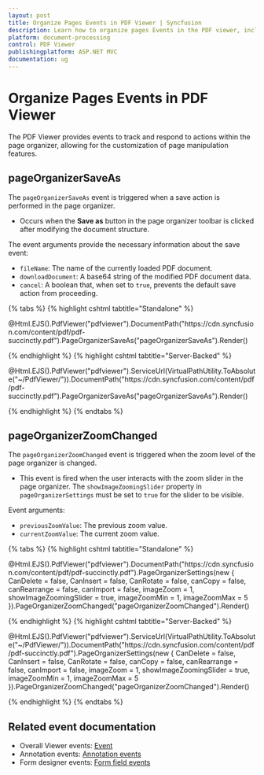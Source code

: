 ```yaml
---
layout: post
title: Organize Pages Events in PDF Viewer | Syncfusion
description: Learn how to organize pages Events in the PDF viewer, including rotating, rearranging, inserting, deleting, and copying pages on mobile devices.
platform: document-processing
control: PDF Viewer
publishingplatform: ASP.NET MVC
documentation: ug
---
```


# Organize Pages Events in PDF Viewer

The PDF Viewer provides events to track and respond to actions within the page organizer, allowing for the customization of page manipulation features.

## pageOrganizerSaveAs

The `pageOrganizerSaveAs` event is triggered when a save action is performed in the page organizer.

-  Occurs when the **Save as** button in the page organizer toolbar is clicked after modifying the document structure.

The event arguments provide the necessary information about the save event:

- `fileName`: The name of the currently loaded PDF document.
- `downloadDocument`: A base64 string of the modified PDF document data.
- `cancel`: A boolean that, when set to `true`, prevents the default save action from proceeding.

{% tabs %}
{% highlight cshtml tabtitle="Standalone" %}

<div id="e-pv-e-sign-pdfViewer-div">
    @Html.EJS().PdfViewer("pdfviewer").DocumentPath("https://cdn.syncfusion.com/content/pdf/pdf-succinctly.pdf").PageOrganizerSaveAs("pageOrganizerSaveAs").Render()
</div>

<script>
    function pageOrganizerSaveAs(args) {
        console.log('File Name is' + args.fileName);
        console.log('Document data' + args.downloadDocument);
    }
</script>

{% endhighlight %}
{% highlight cshtml tabtitle="Server-Backed" %}

<div id="e-pv-e-sign-pdfViewer-div">
    @Html.EJS().PdfViewer("pdfviewer").ServiceUrl(VirtualPathUtility.ToAbsolute("~/PdfViewer/")).DocumentPath("https://cdn.syncfusion.com/content/pdf/pdf-succinctly.pdf").PageOrganizerSaveAs("pageOrganizerSaveAs").Render()
</div>

<script>
    function pageOrganizerSaveAs(args) {
        console.log('File Name is' + args.fileName);
        console.log('Document data' + args.downloadDocument);
    }
</script>

{% endhighlight %}
{% endtabs %}

## pageOrganizerZoomChanged

The `pageOrganizerZoomChanged` event is triggered when the zoom level of the page organizer is changed.

-  This event is fired when the user interacts with the zoom slider in the page organizer. The `showImageZoomingSlider` property in `pageOrganizerSettings` must be set to `true` for the slider to be visible.


Event arguments:

- `previousZoomValue`: The previous zoom value.
- `currentZoomValue`: The current zoom value.

{% tabs %}
{% highlight cshtml tabtitle="Standalone" %}

<div id="e-pv-e-sign-pdfViewer-div">
    @Html.EJS().PdfViewer("pdfviewer").DocumentPath("https://cdn.syncfusion.com/content/pdf/pdf-succinctly.pdf").PageOrganizerSettings(new { CanDelete = false, CanInsert = false, CanRotate = false, canCopy = false, canRearrange = false, canImport = false, imageZoom = 1, showImageZoomingSlider = true, imageZoomMin = 1, imageZoomMax = 5 }).PageOrganizerZoomChanged("pageOrganizerZoomChanged").Render()
</div>

<script>
    function pageOrganizerZoomChanged(args) {
        console.log('Previous Zoom Value is' + args.previousZoom);
        console.log('Current Zoom Value is' + args.currentZoom);
    }
</script>

{% endhighlight %}
{% highlight cshtml tabtitle="Server-Backed" %}

<div id="e-pv-e-sign-pdfViewer-div">
    @Html.EJS().PdfViewer("pdfviewer").ServiceUrl(VirtualPathUtility.ToAbsolute("~/PdfViewer/")).DocumentPath("https://cdn.syncfusion.com/content/pdf/pdf-succinctly.pdf").PageOrganizerSettings(new { CanDelete = false, CanInsert = false, CanRotate = false, canCopy = false, canRearrange = false, canImport = false, imageZoom = 1, showImageZoomingSlider = true, imageZoomMin = 1, imageZoomMax = 5 }).PageOrganizerZoomChanged("pageOrganizerZoomChanged").Render()
</div>

<script>
    function pageOrganizerZoomChanged(args) {
        console.log('Previous Zoom Value is' + args.previousZoom);
        console.log('Current Zoom Value is' + args.currentZoom);
    }
</script>

{% endhighlight %}
{% endtabs %}

## Related event documentation

- Overall Viewer events: [Event](../event)
- Annotation events: [Annotation events](../annotations/annotation-event)
- Form designer events: [Form field events](../form-designer/form-field-events)
